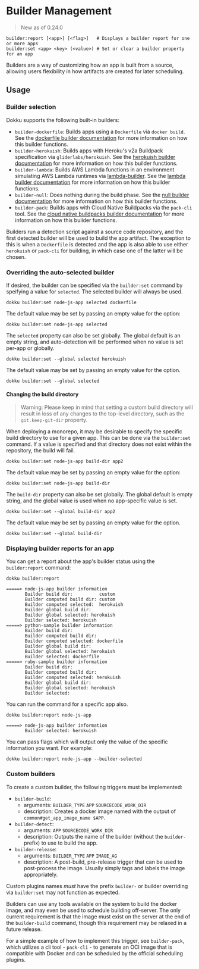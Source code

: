 # Builder Management

> New as of 0.24.0

```
builder:report [<app>] [<flag>]   # Displays a builder report for one or more apps
builder:set <app> <key> (<value>) # Set or clear a builder property for an app
```

Builders are a way of customizing how an app is built from a source, allowing users flexibility in how artifacts are created for later scheduling.

## Usage

### Builder selection

Dokku supports the following built-in builders:

- `builder-dockerfile`: Builds apps using a `Dockerfile` via `docker build`. See the [dockerfile builder documentation](/docs/deployment/builders/dockerfiles.md) for more information on how this builder functions.
- `builder-herokuish`: Builds apps with Heroku's v2a Buildpack specification via `gliderlabs/herokuish`. See the [herokuish builder documentation](/docs/deployment/builders/herokuish-buildpacks.md) for more information on how this builder functions.
- `builder-lambda`: Builds AWS Lambda functions in an environment simulating AWS Lambda runtimes via [lambda-builder](https://github.com/dokku/lambda-builder). See the [lambda builder documentation](/docs/deployment/builders/lambda.md) for more information on how this builder functions.
- `builder-null`: Does nothing during the build phase. See the [null builder documentation](/docs/deployment/builders/null.md) for more information on how this builder functions.
- `builder-pack`: Builds apps with Cloud Native Buildpacks via the `pack-cli`  tool. See the [cloud native buildpacks builder documentation](/docs/deployment/builders/cloud-native-buildpacks.md) for more information on how this builder functions.

Builders run a detection script against a source code repository, and the first detected builder will be used to build the app artifact. The exception to this is when a `Dockerfile` is detected and the app is also able to use either `herokuish` or `pack-cli` for building, in which case one of the latter will be chosen.

### Overriding the auto-selected builder

If desired, the builder can be specified via the `builder:set` command by speifying a value for `selected`. The selected builder will always be used.

```shell
dokku builder:set node-js-app selected dockerfile
```

The default value may be set by passing an empty value for the option:

```shell
dokku builder:set node-js-app selected
```

The `selected` property can also be set globally. The global default is an empty string, and auto-detection will be performed when no value is set per-app or globally.

```shell
dokku builder:set --global selected herokuish
```

The default value may be set by passing an empty value for the option.

```shell
dokku builder:set --global selected
```

#### Changing the build directory

> Warning: Please keep in mind that setting a custom build directory will result in loss of any changes to the top-level directory, such as the `git.keep-git-dir` property.

When deploying a monorepo, it may be desirable to specify the specific build directory to use for a given app. This can be done via the `builder:set` command. If a value is specified and that directory does not exist within the repository, the build will fail.

```shell
dokku builder:set node-js-app build-dir app2
```

The default value may be set by passing an empty value for the option:

```shell
dokku builder:set node-js-app build-dir
```

The `build-dir` property can also be set globally. The global default is empty string, and the global value is used when no app-specific value is set.

```shell
dokku builder:set --global build-dir app2
```

The default value may be set by passing an empty value for the option.

```shell
dokku builder:set --global build-dir
```

### Displaying builder reports for an app

You can get a report about the app's builder status using the `builder:report` command:

```shell
dokku builder:report
```

```
=====> node-js-app builder information
       Builder build dir:          custom
       Builder computed build dir: custom
       Builder computed selected:  herokuish
       Builder global build dir:
       Builder global selected: herokuish
       Builder selected: herokuish
=====> python-sample builder information
       Builder build dir:
       Builder computed build dir:
       Builder computed selected: dockerfile
       Builder global build dir:
       Builder global selected: herokuish
       Builder selected: dockerfile
=====> ruby-sample builder information
       Builder build dir:
       Builder computed build dir:
       Builder computed selected: herokuish
       Builder global build dir:
       Builder global selected: herokuish
       Builder selected:
```

You can run the command for a specific app also.

```shell
dokku builder:report node-js-app
```

```
=====> node-js-app builder information
       Builder selected: herokuish
```

You can pass flags which will output only the value of the specific information you want. For example:

```shell
dokku builder:report node-js-app --builder-selected
```

### Custom builders

To create a custom builder, the following triggers must be implemented:

- `builder-build`:
  - arguments: `BUILDER_TYPE` `APP` `SOURCECODE_WORK_DIR`
  - description: Creates a docker image named with the output of `common#get_app_image_name $APP`.
- `builder-detect`:
  - arguments: `APP` `SOURCECODE_WORK_DIR`
  - description: Outputs the name of the builder (without the `builder-` prefix) to use to build the app.
- `builder-release`:
  - arguments: `BUILDER_TYPE` `APP` `IMAGE_AG`
  - description: A post-build, pre-release trigger that can be used to post-process the image. Usually simply tags and labels the image appropriately.

Custom plugins names _must_ have the prefix `builder-` or builder overriding via `builder:set` may not function as expected.

Builders can use any tools available on the system to build the docker image, and may even be used to schedule building off-server. The only current requirement is that the image must exist on the server at the end of the `builder-build` command, though this requirement may be relaxed in a future release.

For a simple example of how to implement this trigger, see `builder-pack`, which utilizes a cli tool - `pack-cli` - to generate an OCI image that is compatible with Docker and can be scheduled by the official scheduling plugins.
